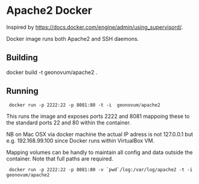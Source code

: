 # Apache2 Docker

Inspired by https://docs.docker.com/engine/admin/using_supervisord/.

Docker image runs both Apache2 and SSH daemons.

## Building

docker build -t geonovum/apache2 .

## Running

     docker run -p 2222:22 -p 8081:80 -t -i  geonovum/apache2

This runs the image and exposes ports 2222 and 8081 mappoing these to the standard
ports 22 and 80 within the container.

NB on Mac OSX via docker machine the actual IP adress is not 127.0.0.1 but e.g. 192.168.99.100
since Docker runs within VirtualBox VM.

Mapping volumes can be handly to maintain all config and data outside the container. 
Note that full paths are required.

     docker run -p 2222:22 -p 8081:80 -v `pwd`/log:/var/log/apache2 -t -i  geonovum/apache2
  
